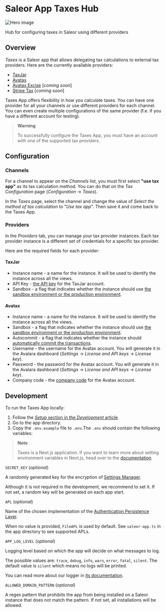 # Saleor App Taxes Hub

![Hero image](https://user-images.githubusercontent.com/249912/71523206-4e45f800-28c8-11ea-84ba-345a9bfc998a.png)

Hub for configuring taxes in Saleor using different providers

## Overview

_Taxes_ is a Saleor app that allows delegating tax calculations to external tax providers. Here are the currently available providers:

- [TaxJar](https://www.taxjar.com/)
- [Avatax](https://www.avalara.com/us/en/products/calculations.html)
- [Avatax Excise](https://developer.avalara.com/excise/) [_coming soon_]
- [Stripe Tax](https://stripe.com/tax) [_coming soon_]

Taxes App offers flexibility in how you calculate taxes. You can have one provider for all your channels or use different providers for each channel. You can even create multiple configurations of the same provider (f.e. if you have a different account for testing).

> **Warning**
>
> To successfully configure the Taxes App, you must have an account with one of the supported tax providers.

## Configuration

### Channels

For a channel to appear on the _Channels_ list, you must first select **"use tax app"** as its tax calculation method. You can do that on the _Tax Configuration_ page (_Configuration_ → _Taxes_).

In the _Taxes_ page, select the channel and change the value of _Select the method of tax calculation_ to "_Use tax app_". Then save it and come back to the Taxes App.

### Providers

In the _Providers_ tab, you can manage your tax provider instances. Each tax provider instance is a different set of credentials for a specific tax provider.

Here are the required fields for each provider:

#### TaxJar

- Instance name - a name for the instance. It will be used to identify the instance across all the views.
- API Key - [the API key](https://developers.taxjar.com/api/reference/#authentication) for the TaxJar account.
- Sandbox - a flag that indicates whether the instance should use [the sandbox environment or the production environment](https://developers.taxjar.com/api/reference/#sandbox-environment).

#### Avatax

- Instance name - a name for the instance. It will be used to identify the instance across all the views.
- Sandbox - a flag that indicates whether the instance should use [the sandbox environment or the production environment](https://developer.avalara.com/erp-integration-guide/sales-tax-badge/authentication-in-avatax/sandbox-vs-production/).
- Autocommit - a flag that indicates whether the instance should [automatically commit the transactions](https://developer.avalara.com/communications/dev-guide_rest_v2/commit-uncommit/).
- Username - the username for the Avatax account. You will generate it in the Avalara dashboard (_Settings_ → _License and API keys_ → _License key_).
- Password - the password for the Avatax account. You will generate it in the Avalara dashboard (_Settings_ → _License and API keys_ → _License key_).
- Company code - the [company code](https://developer.avalara.com/ecommerce-integration-guide/sales-tax-badge/transactions/simple-transactions/company-codes/) for the Avatax account.

## Development

To run the Taxes App locally:

1. Follow the [_Setup_ section in the _Development_ article](https://docs.saleor.io/docs/3.x/developer/app-store/development#setup).
2. Go to the app directory.
3. Copy the `.env.example` file to `.env`.The `.env` should contain the following variables:

> **Note**
>
> Taxes is a Next.js application. If you want to learn more about setting environment variables in Next.js, head over to the [documentation](https://nextjs.org/docs/basic-features/environment-variables).

`SECRET_KEY` (_optional_)

A randomly generated key for the encryption of [Settings Manager](https://github.com/saleor/saleor-app-sdk/blob/main/docs/settings-manager.md).

Although it is not required in the development, we recommend to set it. If not set, a random key will be generated on each app start.

`APL` (_optional_)

Name of the chosen implementation of the [Authentication Persistence Layer](https://github.com/saleor/saleor-app-sdk/blob/main/docs/apl.md).

When no value is provided, `FileAPL` is used by default. See `saleor-app.ts` in the app directory to see supported APLs.

`APP_LOG_LEVEL` (_optional_)

Logging level based on which the app will decide on what messages to log.

The possible values are: `trace`, `debug`, `info`, `warn`, `error`, `fatal`, `silent`. The default value is `silent` which means no logs will be printed.

You can read more about our logger in [its documentation](https://getpino.io/#/docs/api?id=loggerlevel-string-gettersetter).

`ALLOWED_DOMAIN_PATTERN` (_optional_)

A regex pattern that prohibits the app from being installed on a Saleor instance that does not match the pattern. If not set, all installations will be allowed.
